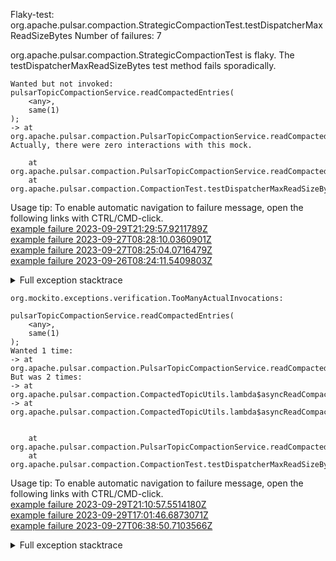         
Flaky-test: org.apache.pulsar.compaction.StrategicCompactionTest.testDispatcherMaxReadSizeBytes
Number of failures: 7

org.apache.pulsar.compaction.StrategicCompactionTest is flaky. The testDispatcherMaxReadSizeBytes test method fails sporadically.

```
Wanted but not invoked:
pulsarTopicCompactionService.readCompactedEntries(
    <any>,
    same(1)
);
-> at org.apache.pulsar.compaction.PulsarTopicCompactionService.readCompactedEntries(PulsarTopicCompactionService.java:69)
Actually, there were zero interactions with this mock.

	at org.apache.pulsar.compaction.PulsarTopicCompactionService.readCompactedEntries(PulsarTopicCompactionService.java:69)
	at org.apache.pulsar.compaction.CompactionTest.testDispatcherMaxReadSizeBytes(CompactionTest.java:1917)
```

Usage tip: To enable automatic navigation to failure message, open the following links with CTRL/CMD-click.  
[example failure 2023-09-29T21:29:57.9211789Z](https://github.com/apache/pulsar/actions/runs/6354520087/job/17268211341#step:10:768)  
[example failure 2023-09-27T08:28:10.0360901Z](https://github.com/apache/pulsar/actions/runs/6323018541/job/17170129864#step:10:1521)  
[example failure 2023-09-27T08:25:04.0716479Z](https://github.com/apache/pulsar/actions/runs/6322046709/job/17169919138#step:8:1401)  
[example failure 2023-09-26T08:24:11.5409803Z](https://github.com/apache/pulsar/actions/runs/6308905483/job/17130028682#step:8:2341)  


<details>
<summary>Full exception stacktrace</summary>
<code><pre>
Wanted but not invoked:
pulsarTopicCompactionService.readCompactedEntries(
    <any>,
    same(1)
);
-> at org.apache.pulsar.compaction.PulsarTopicCompactionService.readCompactedEntries(PulsarTopicCompactionService.java:69)
Actually, there were zero interactions with this mock.

	at org.apache.pulsar.compaction.PulsarTopicCompactionService.readCompactedEntries(PulsarTopicCompactionService.java:69)
	at org.apache.pulsar.compaction.CompactionTest.testDispatcherMaxReadSizeBytes(CompactionTest.java:1917)
	at java.base/jdk.internal.reflect.NativeMethodAccessorImpl.invoke0(Native Method)
	at java.base/jdk.internal.reflect.NativeMethodAccessorImpl.invoke(NativeMethodAccessorImpl.java:77)
	at java.base/jdk.internal.reflect.DelegatingMethodAccessorImpl.invoke(DelegatingMethodAccessorImpl.java:43)
	at java.base/java.lang.reflect.Method.invoke(Method.java:568)
	at org.testng.internal.invokers.MethodInvocationHelper.invokeMethod(MethodInvocationHelper.java:139)
	at org.testng.internal.invokers.InvokeMethodRunnable.runOne(InvokeMethodRunnable.java:47)
	at org.testng.internal.invokers.InvokeMethodRunnable.call(InvokeMethodRunnable.java:76)
	at org.testng.internal.invokers.InvokeMethodRunnable.call(InvokeMethodRunnable.java:11)
	at java.base/java.util.concurrent.FutureTask.run(FutureTask.java:264)
	at java.base/java.util.concurrent.ThreadPoolExecutor.runWorker(ThreadPoolExecutor.java:1136)
	at java.base/java.util.concurrent.ThreadPoolExecutor$Worker.run(ThreadPoolExecutor.java:635)
	at java.base/java.lang.Thread.run(Thread.java:833)

</pre></code>
</details>

```
org.mockito.exceptions.verification.TooManyActualInvocations:

pulsarTopicCompactionService.readCompactedEntries(
    <any>,
    same(1)
);
Wanted 1 time:
-> at org.apache.pulsar.compaction.PulsarTopicCompactionService.readCompactedEntries(PulsarTopicCompactionService.java:69)
But was 2 times:
-> at org.apache.pulsar.compaction.CompactedTopicUtils.lambda$asyncReadCompactedEntries$1(CompactedTopicUtils.java:83)
-> at org.apache.pulsar.compaction.CompactedTopicUtils.lambda$asyncReadCompactedEntries$1(CompactedTopicUtils.java:83)


	at org.apache.pulsar.compaction.PulsarTopicCompactionService.readCompactedEntries(PulsarTopicCompactionService.java:69)
	at org.apache.pulsar.compaction.CompactionTest.testDispatcherMaxReadSizeBytes(CompactionTest.java:1917)
```

Usage tip: To enable automatic navigation to failure message, open the following links with CTRL/CMD-click.  
[example failure 2023-09-29T21:10:57.5514180Z](https://github.com/apache/pulsar/actions/runs/6354520087/job/17267763026#step:10:778)  
[example failure 2023-09-29T17:01:46.6873071Z](https://github.com/apache/pulsar/actions/runs/6354520087/job/17261402832#step:9:777)  
[example failure 2023-09-27T06:38:50.7103566Z](https://github.com/apache/pulsar/actions/runs/6322046709/job/17166994570#step:8:2358)  


<details>
<summary>Full exception stacktrace</summary>
<code><pre>
org.mockito.exceptions.verification.TooManyActualInvocations:

pulsarTopicCompactionService.readCompactedEntries(
    <any>,
    same(1)
);
Wanted 1 time:
-> at org.apache.pulsar.compaction.PulsarTopicCompactionService.readCompactedEntries(PulsarTopicCompactionService.java:69)
But was 2 times:
-> at org.apache.pulsar.compaction.CompactedTopicUtils.lambda$asyncReadCompactedEntries$1(CompactedTopicUtils.java:83)
-> at org.apache.pulsar.compaction.CompactedTopicUtils.lambda$asyncReadCompactedEntries$1(CompactedTopicUtils.java:83)


	at org.apache.pulsar.compaction.PulsarTopicCompactionService.readCompactedEntries(PulsarTopicCompactionService.java:69)
	at org.apache.pulsar.compaction.CompactionTest.testDispatcherMaxReadSizeBytes(CompactionTest.java:1917)
	at java.base/jdk.internal.reflect.NativeMethodAccessorImpl.invoke0(Native Method)
	at java.base/jdk.internal.reflect.NativeMethodAccessorImpl.invoke(NativeMethodAccessorImpl.java:77)
	at java.base/jdk.internal.reflect.DelegatingMethodAccessorImpl.invoke(DelegatingMethodAccessorImpl.java:43)
	at java.base/java.lang.reflect.Method.invoke(Method.java:568)
	at org.testng.internal.invokers.MethodInvocationHelper.invokeMethod(MethodInvocationHelper.java:139)
	at org.testng.internal.invokers.InvokeMethodRunnable.runOne(InvokeMethodRunnable.java:47)
	at org.testng.internal.invokers.InvokeMethodRunnable.call(InvokeMethodRunnable.java:76)
	at org.testng.internal.invokers.InvokeMethodRunnable.call(InvokeMethodRunnable.java:11)
	at java.base/java.util.concurrent.FutureTask.run(FutureTask.java:264)
	at java.base/java.util.concurrent.ThreadPoolExecutor.runWorker(ThreadPoolExecutor.java:1136)
	at java.base/java.util.concurrent.ThreadPoolExecutor$Worker.run(ThreadPoolExecutor.java:635)
	at java.base/java.lang.Thread.run(Thread.java:833)

</pre></code>
</details>

